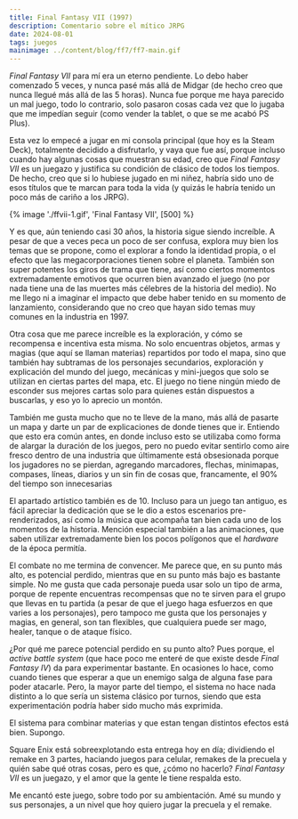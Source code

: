 ```yaml
---
title: Final Fantasy VII (1997)
description: Comentario sobre el mítico JRPG
date: 2024-08-01
tags: juegos
mainimage: ../content/blog/ff7/ff7-main.gif
---
```


*Final Fantasy VII* para mí era un eterno pendiente. Lo debo haber comenzado 5 veces, y nunca pasé más allá de Midgar (de hecho creo que nunca llegué más allá de las 5 horas). Nunca fue porque me haya parecido un mal juego, todo lo contrario, solo pasaron cosas cada vez que lo jugaba que me impedían seguir (como vender la tablet, o que se me acabó PS Plus).

Esta vez lo empecé a jugar en mi consola principal (que hoy es la Steam Deck), totalmente decidido a disfrutarlo, y vaya que fue así, porque incluso cuando hay algunas cosas que muestran su edad, creo que *Final Fantasy VII* es un juegazo y justifica su condición de clásico de todos los tiempos. De hecho, creo que si lo hubiese jugado en mi niñez, habría sido uno de esos títulos que te marcan para toda la vida (y quizás le habría tenido un poco más de cariño a los JRPG).

{% image './ffvii-1.gif', 'Final Fantasy VII', [500] %}

Y es que, aún teniendo casi 30 años, la historia sigue siendo increíble. A pesar de que a veces peca un poco de ser confusa, explora muy bien los temas que se propone, como el explorar a fondo la identidad propia, o el efecto que las megacorporaciones tienen sobre el planeta. También son super potentes los giros de trama que tiene, así como ciertos momentos extremadamente emotivos que ocurren bien avanzado el juego (no por nada tiene una de las muertes más célebres de la historia del medio). No me llego ni a imaginar el impacto que debe haber tenido en su momento de lanzamiento, considerando que no creo que hayan sido temas muy comunes en la industria en 1997. 

Otra cosa que me parece increíble es la exploración, y cómo se recompensa e incentiva esta misma. No solo encuentras objetos, armas y magias (que aquí se llaman materias) repartidos por todo el mapa, sino que también hay subtramas de los personajes secundarios, exploración y explicación del mundo del juego, mecánicas y mini-juegos que solo se utilizan en ciertas partes del mapa, etc. El juego no tiene ningún miedo de esconder sus mejores cartas solo para quienes están dispuestos a buscarlas, y eso yo lo aprecio un montón.

También me gusta mucho que no te lleve de la mano, más allá de pasarte un mapa y darte un par de explicaciones de donde tienes que ir. Entiendo que esto era común antes, en donde incluso esto se utilizaba como forma de alargar la duración de los juegos, pero no puedo evitar sentirlo como aire fresco dentro de una industria que últimamente está obsesionada porque los jugadores no se pierdan, agregando marcadores, flechas, minimapas, compases, líneas, diarios y un sin fin de cosas que, francamente, el 90% del tiempo son innecesarias

El apartado artístico también es de 10. Incluso para un juego tan antiguo, es fácil apreciar la dedicación que se le dio a estos escenarios pre-renderizados, así como la música que acompaña tan bien cada uno de los momentos de la historia. Mención especial también a las animaciones, que saben utilizar extremadamente bien los pocos polígonos que el *hardware* de la época permitía.

El combate no me termina de convencer. Me parece que, en su punto más alto, es potencial perdido, mientras que en su punto más bajo es bastante simple. No me gusta que cada personaje pueda usar solo un tipo de arma, porque de repente encuentras recompensas que no te sirven para el grupo que llevas en tu partida (a pesar de que el juego haga esfuerzos en que varies a los personajes), pero tampoco me gusta que los personajes y magias, en general, son tan flexibles, que cualquiera puede ser mago, healer, tanque o de ataque físico.

¿Por qué me parece potencial perdido en su punto alto? Pues porque, el *active battle system* (que hace poco me enteré de que existe desde *Final Fantasy IV*) da para experimentar bastante. En ocasiones lo hace, como cuando tienes que esperar a que un enemigo salga de alguna fase para poder atacarle. Pero, la mayor parte del tiempo, el sistema no hace nada distinto a lo que sería un sistema clásico por turnos, siendo que esta experimentación podría haber sido mucho más exprimida.

El sistema para combinar materias y que estan tengan distintos efectos está bien. Supongo.

Square Enix está sobreexplotando esta entrega hoy en día; dividiendo el remake en 3 partes, haciando juegos para celular, remakes de la precuela y quién sabe qué otras cosas, pero es que, ¿cómo no hacerlo? *Final Fantasy VII* es un juegazo, y el amor que la gente le tiene respalda esto.

Me encantó este juego, sobre todo por su ambientación. Amé su mundo y sus personajes, a un nivel que hoy quiero jugar la precuela y el remake.